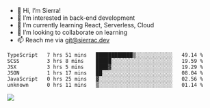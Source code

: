 - 👋 Hi, I’m Sierra!
- 👀 I’m interested in back-end development
- 🌱 I’m currently learning React, Serverless, Cloud
- 💞️ I’m looking to collaborate on learning
- 📫 Reach me via git@sierrac.dev

<!--START_SECTION:waka-->

```text
TypeScript   7 hrs 51 mins   ████████████▒░░░░░░░░░░░░   49.14 %
SCSS         3 hrs 8 mins    █████░░░░░░░░░░░░░░░░░░░░   19.59 %
JSX          3 hrs 5 mins    ████▓░░░░░░░░░░░░░░░░░░░░   19.29 %
JSON         1 hrs 17 mins   ██░░░░░░░░░░░░░░░░░░░░░░░   08.04 %
JavaScript   0 hrs 25 mins   ▓░░░░░░░░░░░░░░░░░░░░░░░░   02.56 %
unknown      0 hrs 11 mins   ▒░░░░░░░░░░░░░░░░░░░░░░░░   01.14 %
```

<!--END_SECTION:waka-->


![](https://hit.yhype.me/github/profile?user_id=7351311)
